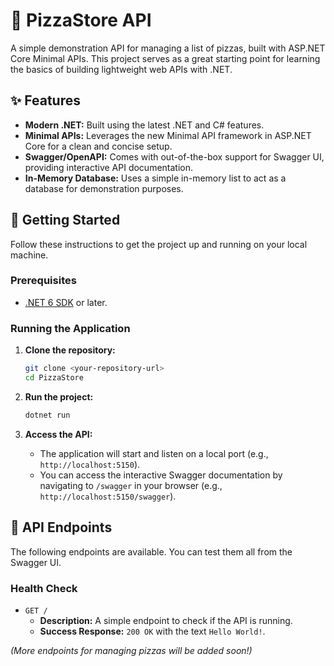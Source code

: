 # 🍕 PizzaStore API

A simple demonstration API for managing a list of pizzas, built with ASP.NET Core Minimal APIs. This project serves as a great starting point for learning the basics of building lightweight web APIs with .NET.

## ✨ Features

- **Modern .NET:** Built using the latest .NET and C# features.
- **Minimal APIs:** Leverages the new Minimal API framework in ASP.NET Core for a clean and concise setup.
- **Swagger/OpenAPI:** Comes with out-of-the-box support for Swagger UI, providing interactive API documentation.
- **In-Memory Database:** Uses a simple in-memory list to act as a database for demonstration purposes.

## 🚀 Getting Started

Follow these instructions to get the project up and running on your local machine.

### Prerequisites

- [.NET 6 SDK](https://dotnet.microsoft.com/download/dotnet/6.0) or later.

### Running the Application

1.  **Clone the repository:**
    ```bash
    git clone <your-repository-url>
    cd PizzaStore
    ```

2.  **Run the project:**
    ```bash
    dotnet run
    ```

3.  **Access the API:**
    - The application will start and listen on a local port (e.g., `http://localhost:5150`).
    - You can access the interactive Swagger documentation by navigating to `/swagger` in your browser (e.g., `http://localhost:5150/swagger`).

## 📝 API Endpoints

The following endpoints are available. You can test them all from the Swagger UI.

### Health Check

- `GET /`
  - **Description:** A simple endpoint to check if the API is running.
  - **Success Response:** `200 OK` with the text `Hello World!`.

*(More endpoints for managing pizzas will be added soon!)*

